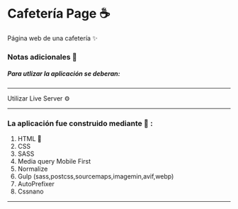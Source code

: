 # Cafetería Page ☕

Página web de una cafetería ✨


### Notas adicionales 📗

##### Para utlizar la aplicación se deberan:

---

Utilizar Live Server ⚙️ 

---

### La aplicación fue construido mediante 🔧 :

1. HTML 🚀
2. CSS
3. SASS
4. Media query Mobile First
5. Normalize
6. Gulp (sass,postcss,sourcemaps,imagemin,avif,webp)
7. AutoPrefixer
8. Cssnano

----
